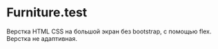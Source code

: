 # Furniture.test
Верстка HTML CSS на большой экран без bootstrap, с помощью flex.
Верстка не адаптивная.
